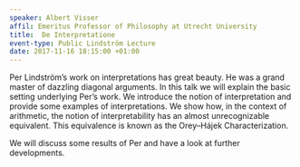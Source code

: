 ```yaml
---
speaker: Albert Visser
affil: Emeritus Professor of Philosophy at Utrecht University
title:  De Interpretatione
event-type: Public Lindström Lecture
date: 2017-11-16 18:15:00 +01:00
---
```

Per Lindström’s work on interpretations has great beauty. He was a  grand master of dazzling diagonal arguments. In this talk we will  explain the basic setting underlying Per’s work. We introduce the notion of interpretation and provide some examples of interpretations. We show how, in the context of arithmetic, the notion of interpretability has  an almost unrecognizable equivalent. This equivalence is known as the  Orey–Hájek Characterization.

We will discuss some results of Per and have a look at further developments.
